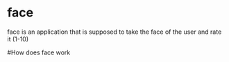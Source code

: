 # face
face is an application that is supposed to take the face of the user and rate it (1-10)

#How does face work
